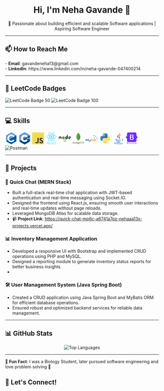<h1 align="center">Hi, I'm Neha Gavande 👋</h1>
<p align="center">🚀 Passionate about building efficient and scalable Software applications | Aspiring Software Engineer</p>

---

<h2 align="left">📫 How to Reach Me</h2>
- <b>Email</b>: gavandeneha13@gmail.com  <br>
- <b>LinkedIn</b>: https://www.linkedin.com/in/neha-gavande-047400214

---
<h2 align="left">🌟 LeetCode Badges</h2>
<p align="left">
  <img src="https://assets.leetcode.com/static_assets/marketing/2024-50.gif" width="60" height="60" alt="LeetCode Badge 50" />
  <img src="https://assets.leetcode.com/static_assets/marketing/2024-100.gif" width="60" height="60" alt="LeetCode Badge 100" />
</p>

---

<h2 align="left">💻 Skills</h2>
<p align="left">
  <img src="https://raw.githubusercontent.com/devicons/devicon/master/icons/c/c-original.svg" alt="C" width="40" height="40"/>
  <img src="https://raw.githubusercontent.com/devicons/devicon/master/icons/cplusplus/cplusplus-original.svg" alt="C++" width="40" height="40"/>
  <img src="https://raw.githubusercontent.com/devicons/devicon/master/icons/javascript/javascript-original.svg" alt="JavaScript" width="40" height="40"/>
  <img src="https://raw.githubusercontent.com/devicons/devicon/master/icons/react/react-original-wordmark.svg" alt="React.js" width="40" height="40"/>
  <img src="https://raw.githubusercontent.com/devicons/devicon/master/icons/nodejs/nodejs-original-wordmark.svg" alt="Node.js" width="40" height="40"/>
  <img src="https://raw.githubusercontent.com/devicons/devicon/master/icons/mongodb/mongodb-original-wordmark.svg" alt="MongoDB" width="40" height="40"/>
  <img src="https://raw.githubusercontent.com/devicons/devicon/master/icons/mysql/mysql-original-wordmark.svg" alt="MySQL" width="40" height="40"/>
  <img src="https://raw.githubusercontent.com/devicons/devicon/master/icons/python/python-original.svg" alt="Python" width="40" height="40"/>
  <img src="https://raw.githubusercontent.com/devicons/devicon/master/icons/java/java-original.svg" alt="Java" width="40" height="40"/>
  <img src="https://raw.githubusercontent.com/devicons/devicon/master/icons/bootstrap/bootstrap-plain-wordmark.svg" alt="Bootstrap" width="40" height="40"/>
  <img src="https://www.vectorlogo.zone/logos/getpostman/getpostman-icon.svg" alt="Postman" width="40" height="40"/>
</p>

---

<h2 align="left">📂 Projects</h2>

### 💬 **Quick Chat (MERN Stack)**  
- Built a full-stack real-time chat application with JWT-based authentication and real-time messaging using Socket.IO.  
- Designed the frontend using React.js, ensuring smooth user interactions and real-time updates without page reloads.  
- Leveraged MongoDB Atlas for scalable data storage.
- 📹 **Project Link**: https://quick-chat-mp6c-a6741a7pz-nehaaa13s-projects.vercel.app/

### 📊 **Inventory Management Application**  
- Developed a responsive UI with Bootstrap and implemented CRUD operations using PHP and MySQL.  
- Designed a reporting module to generate inventory status reports for better business insights.
- <!--- 📹 **Project Demo**: [Watch the video here](https://your-video-link.com) -->

### 🛠️ **User Management System (Java Spring Boot)**  
- Created a CRUD application using Java Spring Boot and MyBatis ORM for efficient database operations.  
- Ensured robust and optimized backend services for reliable data management.  

<!-- ### 🛠 **Job Hiring Portal**  
- Developed a web application enabling users to post job opportunities and search for jobs based on skills, roles, and descriptions.
- Implemented functionalities for job posting and dynamic job listing with advanced search features.
- Built using Spring Boot for backend development and MongoDB for database management. -->
---


<h2 align="left">📊 GitHub Stats</h2>
<p align="center">
  <img src="https://github-readme-stats.vercel.app/api/top-langs?username=nehaaa13&show_icons=true&locale=en&layout=compact" alt="Top Languages" />
</p>

---
🎉 **Fun Fact**: I was a Biology Student, later pursued software engineering and love problem solving 🚀
<h2 align="left">🚀 Let's Connect!</h2>
